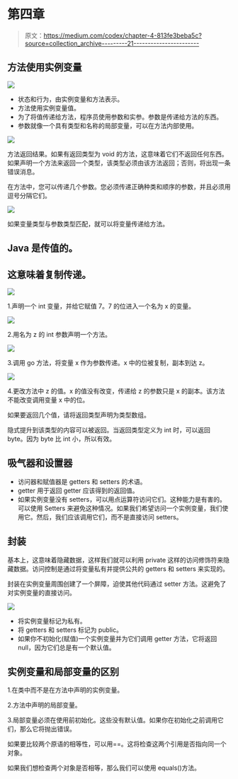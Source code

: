 # 第四章

> 原文：<https://medium.com/codex/chapter-4-813fe3beba5c?source=collection_archive---------21----------------------->

## **方法使用实例变量**

![](img/e8d1c1e140a1bcc3ca7f8da055bc589c.png)

*   状态和行为，由实例变量和方法表示。
*   方法使用实例变量值。
*   为了将值传递给方法，程序员使用参数和实参。参数是传递给方法的东西。
*   参数就像一个具有类型和名称的局部变量，可以在方法内部使用。

![](img/df15771e8f934c1956dd398791de83ce.png)

方法返回结果。如果有返回类型为 void 的方法，这意味着它们不返回任何东西。如果声明一个方法来返回一个类型，该类型必须由该方法返回；否则，将出现一条错误消息。

在方法中，您可以传递几个参数。您必须传递正确种类和顺序的参数，并且必须用逗号分隔它们。

![](img/17d02efb699d09d98d9b7c3cb89b15d3.png)

如果变量类型与参数类型匹配，就可以将变量传递给方法。

## **Java 是传值的。**

## **这意味着复制传递。**

![](img/8cd41ffddbc2d5b3882aa5ad5d577f6b.png)

1.声明一个 int 变量，并给它赋值 7。7 的位进入一个名为 x 的变量。

![](img/b40dbd9e8f602b5d886a9f672ce65d0f.png)

2.用名为 z 的 int 参数声明一个方法。

![](img/d9c2438e2d4f47e7ee1685cb3a4b0f5e.png)

3.调用 go 方法，将变量 x 作为参数传递。x 中的位被复制，副本到达 z。

![](img/74dae10086b1aedebfb235b1c99d12e7.png)

4.更改方法中 z 的值。x 的值没有改变，传递给 z 的参数只是 x 的副本。该方法不能改变调用变量 x 中的位。

如果要返回几个值，请将返回类型声明为类型数组。

隐式提升到该类型的内容可以被返回。当返回类型定义为 int 时，可以返回 byte。因为 byte 比 int 小，所以有效。

## **吸气器和设置器**

*   访问器和赋值器是 getters 和 setters 的术语。
*   getter 用于返回 getter 应该得到的返回值。
*   如果实例变量没有 setters，可以用点运算符访问它们。这种能力是有害的。可以使用 Setters 来避免这种情况。如果我们希望访问一个实例变量，我们使用它。然后，我们应该调用它们，而不是直接访问 setters。

## **封装**

基本上，这意味着隐藏数据，这样我们就可以利用 private 这样的访问修饰符来隐藏数据。访问控制是通过将变量私有并提供公共的 getters 和 setters 来实现的。

封装在实例变量周围创建了一个屏障，迫使其他代码通过 setter 方法。这避免了对实例变量的直接访问。

![](img/6057749f9c02905c8505460e4f5a5785.png)

*   将实例变量标记为私有。
*   将 getters 和 setters 标记为 public。
*   如果你不初始化(赋值)一个实例变量并为它们调用 getter 方法，它将返回 null，因为它们总是有一个默认值。

## **实例变量和局部变量的区别**

1.在类中而不是在方法中声明的实例变量。

2.方法中声明的局部变量。

3.局部变量必须在使用前初始化。这些没有默认值。如果你在初始化之前调用它们，那么它将抛出错误。

如果要比较两个原语的相等性，可以用==。这将检查这两个引用是否指向同一个对象。

如果我们想检查两个对象是否相等，那么我们可以使用 equals()方法。